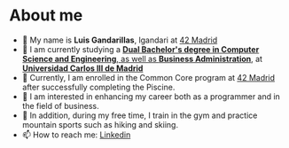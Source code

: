 # About me

- 👋 My name is **Luis Gandarillas**, lgandari at [42 Madrid](https://www.42madrid.com)
- 🔭 I am currently studying a [**Dual Bachelor's degree in Computer Science and Engineering**, as well as **Business Administration**](https://www.uc3m.es/doble-grado/informatica-ade), at [**Universidad Carlos III de Madrid**](https://www.uc3m.es/inicio)
- 🌱 Currently, I am enrolled in the Common Core program at [42 Madrid](https://www.42madrid.com) after successfully completing the Piscine.
- 🚀 I am interested in enhancing my career both as a programmer and in the field of business.
- 💬 In addition, during my free time, I train in the gym and practice mountain sports such as hiking and skiing.
- 📫 How to reach me: [Linkedin](https://www.linkedin.com/in/luis-gandarillas)
